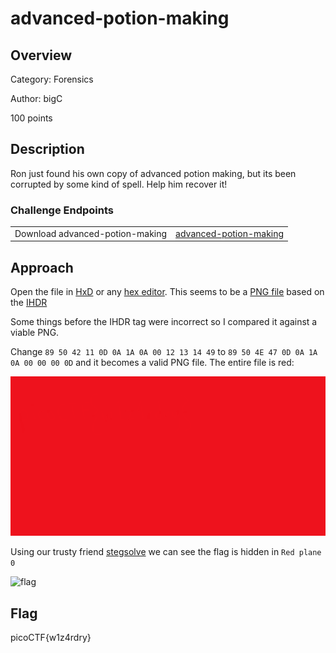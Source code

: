 # advanced-potion-making

## Overview

Category: Forensics

Author: bigC

100 points

## Description

Ron just found his own copy of advanced potion making, but its been corrupted by some kind of spell. Help him recover it!

### Challenge Endpoints

| | |
|-|-|
|Download advanced-potion-making|[advanced-potion-making](./advanced-potion-making)|

## Approach

Open the file in [HxD](https://mh-nexus.de/en/hxd/) or any [hex editor](https://en.wikipedia.org/wiki/Hex_editor). This seems to be a [PNG file](https://fileinfo.com/extension/png) based on the [IHDR](http://www.libpng.org/pub/png/spec/1.2/PNG-Chunks.html)

Some things before the IHDR tag were incorrect so I compared it against a viable PNG.

Change `89 50 42 11 0D 0A 1A 0A 00 12 13 14 49` to `89 50 4E 47 0D 0A 1A 0A 00 00 00 0D` and it becomes a valid PNG file. The entire file is red:

![advanced-potion-making.png](./advanced-potion-making.png)

Using our trusty friend [stegsolve](https://github.com/eugenekolo/sec-tools/tree/master/stego/stegsolve/stegsolve) we can see the flag is hidden in `Red plane 0`

![flag](./solved.bmp)

## Flag

picoCTF{w1z4rdry}
